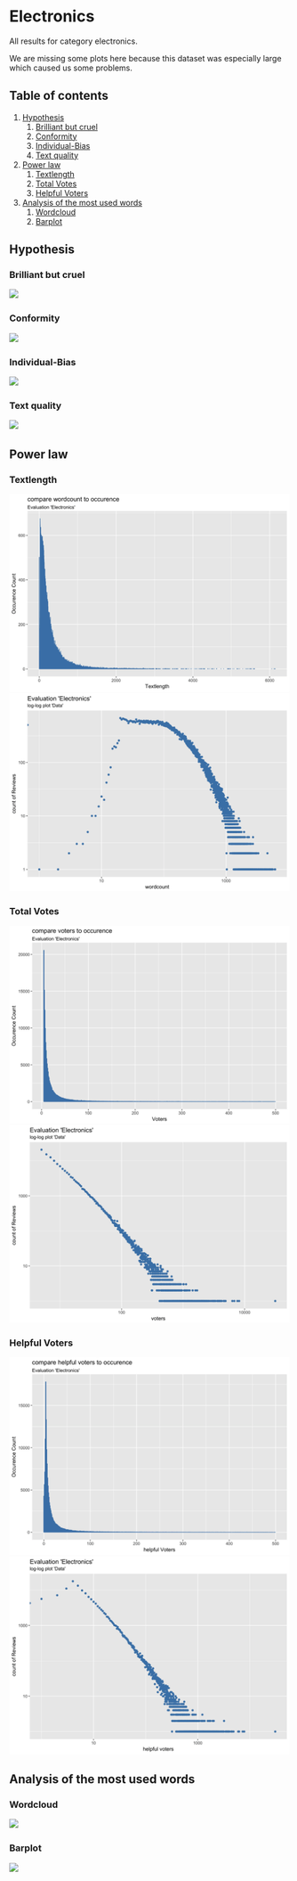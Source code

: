 # Electronics
All results for category electronics.

We are missing some plots here because this dataset was especially large which caused us some problems.


##  Table of contents

1. [Hypothesis](#hypothesis)
    1. [Brilliant but cruel](#brilliant-but-cruel)
    2. [Conformity](#conformity)
    3. [Individual-Bias](#individual-bias)
    4. [Text quality](#text-quality)
2. [Power law](#power-law)
    1. [Textlength](#textlength)
    2. [Total Votes](#total-votes)
    3. [Helpful Voters](#helpful-voters)
3. [Analysis of the most used words](#analysis-of-the-most-used-words)
    1. [Wordcloud](#wordcloud)    
    2. [Barplot](#barplot)

## Hypothesis

### Brilliant but cruel
![](./)

### Conformity
![](./)

### Individual-Bias
![](./)

### Text quality
![](./)



## Power law

### Textlength
![](./c_compareWordcountToOccurence_Electronics.gif)
![](./c_powerlawWordcount_Electronics.gif)

### Total Votes
![](./b_compareVotersToOccurence_Electronics.gif)
![](./b_powerlawVoters_Electronics.gif)

### Helpful Voters
![](./a_comparehelpfulVotersToOccurence_Electronics.gif)
![](./a_powerlawHelpfulVoters_Electronics.gif)

## Analysis of the most used words

### Wordcloud
![](./)

### Barplot
![](./)


